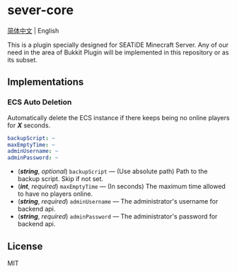 # sever-core

[简体中文](./README.md) | English

This is a plugin specially designed for SEATiDE Minecraft Server. Any of our need in the area of Bukkit Plugin will be implemented in this repository or as its subset.

## Implementations

### ECS Auto Deletion

Automatically delete the ECS instance if there keeps being no online players for ***X*** seconds.

```yml
backupScript: ~
maxEmptyTime: ~
adminUsername: ~
adminPassword: ~
```

- (***string***, *optional*) `backupScript` — (Use absolute path) Path to the backup script. Skip if not set.
- (***int***, *required*) `maxEmptyTime` — (In seconds) The maximum time allowed to have no players online.
- (***string***, *required*) `adminUsername` — The administrator's username for backend api.
- (***string***, *required*) `adminPassword` — The administrator's password for backend api.

## License

MIT
